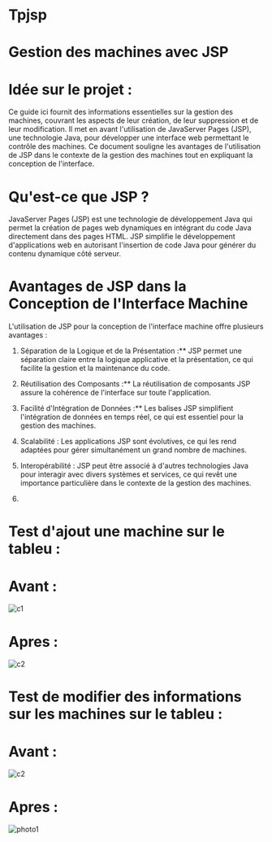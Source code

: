# Tpjsp
# Gestion des machines avec JSP
# Idée sur le projet :
Ce guide ici fournit des informations essentielles sur la gestion des machines, couvrant les aspects de leur création, de leur suppression et de leur modification. Il met en avant l'utilisation de JavaServer Pages (JSP), une technologie Java, pour développer une interface web permettant le contrôle des machines. Ce document souligne les avantages de l'utilisation de JSP dans le contexte de la gestion des machines tout en expliquant la conception de l'interface.

# Qu'est-ce que JSP ?
JavaServer Pages (JSP) est une technologie de développement Java qui permet la création de pages web dynamiques en intégrant du code Java directement dans des pages HTML. JSP simplifie le développement d'applications web en autorisant l'insertion de code Java pour générer du contenu dynamique côté serveur.

# Avantages de JSP dans la Conception de l'Interface Machine
L'utilisation de JSP pour la conception de l'interface machine offre plusieurs avantages :

1. Séparation de la Logique et de la Présentation :** JSP permet une séparation claire entre la logique applicative et la présentation, ce qui facilite la gestion et la maintenance du code.

2. Réutilisation des Composants :** La réutilisation de composants JSP assure la cohérence de l'interface sur toute l'application.

3. Facilité d'Intégration de Données :** Les balises JSP simplifient l'intégration de données en temps réel, ce qui est essentiel pour la gestion des machines.

4. Scalabilité : Les applications JSP sont évolutives, ce qui les rend adaptées pour gérer simultanément un grand nombre de machines.

5. Interopérabilité : JSP peut être associé à d'autres technologies Java pour interagir avec divers systèmes et services, ce qui revêt une importance particulière dans le contexte de la gestion des machines.
6. 

# Test d'ajout une machine sur le tableu :
# Avant :
![c1](https://github.com/salmachtioui/Tpjsp/assets/147477621/497244ae-0003-4b43-a916-26cfb552b725)
# Apres :
![c2](https://github.com/salmachtioui/Tpjsp/assets/147477621/600a2413-1396-48f3-8845-11bfa82c4a2e)
# Test de modifier des informations sur les machines  sur le tableu :
# Avant :
![c2](https://github.com/salmachtioui/Tpjsp/assets/147477621/600a2413-1396-48f3-8845-11bfa82c4a2e)
# Apres :
![photo1](https://github.com/salmachtioui/Tpjsp/assets/147477621/06d75b63-070c-4eb6-8683-369d30e459b1)
